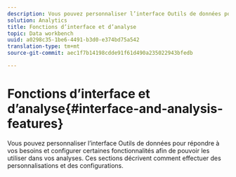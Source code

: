 ```yaml
---
description: Vous pouvez personnaliser l’interface Outils de données pour répondre à vos besoins et configurer certaines fonctionnalités afin de pouvoir les utiliser dans vos analyses. Ces sections décrivent comment effectuer des personnalisations et des configurations.
solution: Analytics
title: Fonctions d’interface et d’analyse
topic: Data workbench
uuid: a0298c35-1be6-4491-b3d0-e374bd75a542
translation-type: tm+mt
source-git-commit: aec1f7b14198cdde91f61d490a235022943bfedb

---
```



# Fonctions d’interface et d’analyse{#interface-and-analysis-features}

Vous pouvez personnaliser l’interface Outils de données pour répondre à vos besoins et configurer certaines fonctionnalités afin de pouvoir les utiliser dans vos analyses. Ces sections décrivent comment effectuer des personnalisations et des configurations.


